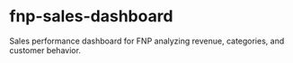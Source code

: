 # fnp-sales-dashboard
Sales performance dashboard for FNP analyzing revenue, categories, and customer behavior.
